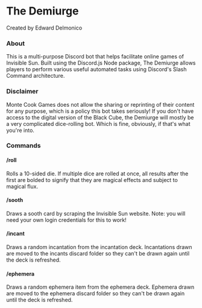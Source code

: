 # The Demiurge
Created by Edward Delmonico

### About
This is a multi-purpose Discord bot that helps facilitate online games of Invisible Sun. Built using the Discord.js Node package, The Demiurge allows players to perform various useful automated tasks using Discord's Slash Command architecture. </p>

### Disclaimer
Monte Cook Games does not allow the sharing or reprinting of their content for any purpose, which is a policy this bot takes seriously! If you don't have access to the digital version of the Black Cube, the Demiurge will mostly be a very complicated dice-rolling bot. Which is fine, obviously, if that's what you're into.

### Commands

#### /roll
Rolls a 10-sided die. If multiple dice are rolled at once, all results after the first are bolded to signify that they are magical effects and subject to magical flux.

#### /sooth
Draws a sooth card by scraping the Invisible Sun website. Note: you will need your own login credentials for this to work!

#### /incant
Draws a random incantation from the incantation deck. Incantations drawn are moved to the incants discard folder so they can't be drawn again until the deck is refreshed.

#### /ephemera
Draws a random ephemera item from the ephemera deck. Ephemera drawn are moved to the ephemera discard folder so they can't be drawn again until the deck is refreshed.
